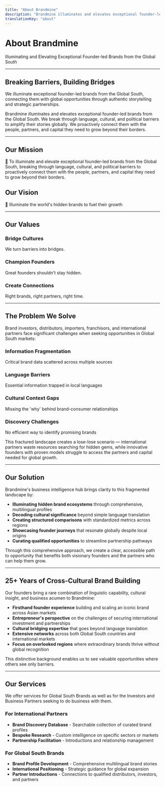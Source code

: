 ```yaml
---
title: "About Brandmine"
description: "Brandmine illuminates and elevates exceptional founder-led brands from the Global South"
translationKey: "about"
---
```


# About Brandmine

Illuminating and Elevating Exceptional Founder-led Brands from the Global South

---

## Breaking Barriers, Building Bridges

We illuminate exceptional founder-led brands from the Global South, connecting them with global opportunities through authentic storytelling and strategic partnerships.

Brandmine illuminates and elevates exceptional founder-led brands from the Global South. We break through language, cultural, and political barriers to amplify their stories globally. We proactively connect them with the people, partners, and capital they need to grow beyond their borders.

---

## Our Mission

🔆 To illuminate and elevate exceptional founder-led brands from the Global South, breaking through language, cultural, and political barriers to proactively connect them with the people, partners, and capital they need to grow beyond their borders.

## Our Vision

🔆 Illuminate the world's hidden brands to fuel their growth

---

## Our Values

### Bridge Cultures
We turn barriers into bridges.

### Champion Founders
Great founders shouldn't stay hidden.

### Create Connections
Right brands, right partners, right time.

---

## The Problem We Solve

Brand investors, distributors, importers, franchisors, and international partners face significant challenges when seeking opportunities in Global South markets:

### Information Fragmentation
Critical brand data scattered across multiple sources

### Language Barriers
Essential information trapped in local languages

### Cultural Context Gaps
Missing the 'why' behind brand-consumer relationships

### Discovery Challenges
No efficient way to identify promising brands

This fractured landscape creates a lose-lose scenario — international partners waste resources searching for hidden gems, while innovative founders with proven models struggle to access the partners and capital needed for global growth.

---

## Our Solution

Brandmine's business intelligence hub brings clarity to this fragmented landscape by:

- **Illuminating hidden brand ecosystems** through comprehensive, multilingual profiles
- **Decoding cultural significance** beyond simple language translation
- **Creating structured comparisons** with standardized metrics across regions
- **Showcasing founder journeys** that resonate globally despite local origins
- **Curating qualified opportunities** to streamline partnership pathways

Through this comprehensive approach, we create a clear, accessible path to opportunity that benefits both visionary founders and the partners who can help them grow.

---

## 25+ Years of Cross-Cultural Brand Building

Our founders bring a rare combination of linguistic capability, cultural insight, and business acumen to Brandmine:

- **Firsthand founder experience** building and scaling an iconic brand across Asian markets
- **Entrepreneur's perspective** on the challenges of securing international investment and partnerships
- **Cultural bridging expertise** that goes beyond language translation
- **Extensive networks** across both Global South countries and international markets
- **Focus on overlooked regions** where extraordinary brands thrive without global recognition

This distinctive background enables us to see valuable opportunities where others see only barriers.

---

## Our Services

We offer services for Global South Brands as well as for the Investors and Business Partners seeking to do business with them.

### For International Partners

- **Brand Discovery Database** - Searchable collection of curated brand profiles
- **Bespoke Research** - Custom intelligence on specific sectors or markets
- **Partnership Facilitation** - Introductions and relationship management

### For Global South Brands

- **Brand Profile Development** - Comprehensive multilingual brand stories
- **International Positioning** - Strategic guidance for global expansion
- **Partner Introductions** - Connections to qualified distributors, investors, and partners
